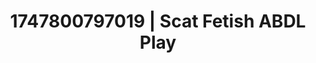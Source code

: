 ---
categories:
- Respectful sex
- Subtle dominance
- Punk lovers
- Midnight surrender
- Interactive NSFW
image: /assets/images/1747800797019.jpg
layout: post
seo:
  description: Featured content with artistic ABDL Play, Scat Fetish. HD images available.
  keywords: ABDL Play, Scat Fetish
  og_image: /assets/images/1747800797019.jpg
  schema_type: VisualArtwork
tags:
- ABDL Play
- Scat Fetish
- '#1747800797019'
title: 1747800797019 | Scat Fetish ABDL Play
---